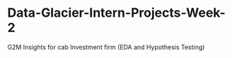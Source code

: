 # Data-Glacier-Intern-Projects-Week-2
G2M Insights for cab Investment firm (EDA and Hypothesis Testing)
